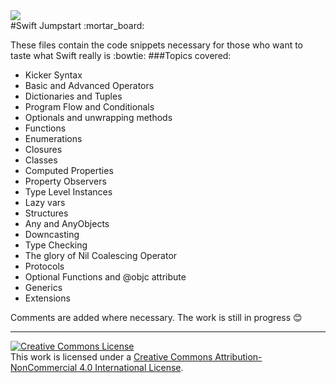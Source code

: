 <img src = "http://rack.1.mshcdn.com/media/ZgkyMDE0LzA3LzEyLzJhL3N3aWZ0bG9nb2hlLjU3NzBhLmpwZwpwCXRodW1iCTk1MHg1MzQjCmUJanBn/99456315/0f8/swift-logo-hero.jpg" />
<br>
#Swift Jumpstart :mortar_board:

These files contain the code snippets necessary for those who want to taste what Swift really is :bowtie:
###Topics covered:
* Kicker Syntax
* Basic and Advanced Operators
* Dictionaries and Tuples
* Program Flow and Conditionals
* Optionals and unwrapping methods
* Functions
* Enumerations
* Closures
* Classes
* Computed Properties
* Property Observers
* Type Level Instances
* Lazy vars
* Structures
* Any and AnyObjects
* Downcasting 
* Type Checking
* The glory of Nil Coalescing Operator
* Protocols
* Optional Functions and @objc attribute
* Generics
* Extensions

Comments are added where necessary. The work is still in progress :blush:

---
<a rel="license" href="http://creativecommons.org/licenses/by-nc/4.0/"><img alt="Creative Commons License" style="border-width:0" src="https://i.creativecommons.org/l/by-nc/4.0/88x31.png" /></a><br />This work is licensed under a <a rel="license" href="http://creativecommons.org/licenses/by-nc/4.0/">Creative Commons Attribution-NonCommercial 4.0 International License</a>.

